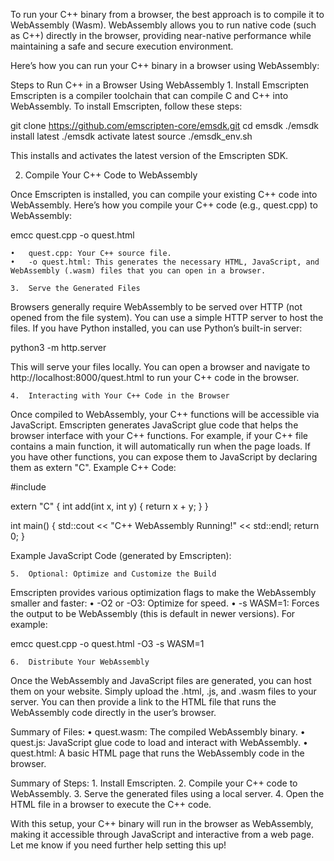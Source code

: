 To run your C++ binary from a browser, the best approach is to compile it to WebAssembly (Wasm). WebAssembly allows you to run native code (such as C++) directly in the browser, providing near-native performance while maintaining a safe and secure execution environment.

Here’s how you can run your C++ binary in a browser using WebAssembly:

Steps to Run C++ in a Browser Using WebAssembly 1. Install Emscripten
Emscripten is a compiler toolchain that can compile C and C++ into WebAssembly.
To install Emscripten, follow these steps:

git clone https://github.com/emscripten-core/emsdk.git
cd emsdk
./emsdk install latest
./emsdk activate latest
source ./emsdk_env.sh

This installs and activates the latest version of the Emscripten SDK.

2. Compile Your C++ Code to WebAssembly

Once Emscripten is installed, you can compile your existing C++ code into WebAssembly.
Here’s how you compile your C++ code (e.g., quest.cpp) to WebAssembly:

emcc quest.cpp -o quest.html

    •	quest.cpp: Your C++ source file.
    •	-o quest.html: This generates the necessary HTML, JavaScript, and WebAssembly (.wasm) files that you can open in a browser.

    3.	Serve the Generated Files

Browsers generally require WebAssembly to be served over HTTP (not opened from the file system). You can use a simple HTTP server to host the files.
If you have Python installed, you can use Python’s built-in server:

python3 -m http.server

This will serve your files locally. You can open a browser and navigate to http://localhost:8000/quest.html to run your C++ code in the browser.

    4.	Interacting with Your C++ Code in the Browser

Once compiled to WebAssembly, your C++ functions will be accessible via JavaScript. Emscripten generates JavaScript glue code that helps the browser interface with your C++ functions.
For example, if your C++ file contains a main function, it will automatically run when the page loads. If you have other functions, you can expose them to JavaScript by declaring them as extern "C".
Example C++ Code:

#include <iostream>

extern "C" {
int add(int x, int y) {
return x + y;
}
}

int main() {
std::cout << "C++ WebAssembly Running!" << std::endl;
return 0;
}

Example JavaScript Code (generated by Emscripten):

<html>
  <body>
    <script>
      // Assuming you have the generated quest.js and quest.wasm files
      var Module = {
        onRuntimeInitialized: function() {
          var result = Module._add(5, 3); // Calls the C++ 'add' function
          console.log("Result from C++: " + result);
        }
      };
    </script>
    <script src="quest.js"></script>
  </body>
</html>

    5.	Optional: Optimize and Customize the Build

Emscripten provides various optimization flags to make the WebAssembly smaller and faster:
• -O2 or -O3: Optimize for speed.
• -s WASM=1: Forces the output to be WebAssembly (this is default in newer versions).
For example:

emcc quest.cpp -o quest.html -O3 -s WASM=1

    6.	Distribute Your WebAssembly

Once the WebAssembly and JavaScript files are generated, you can host them on your website. Simply upload the .html, .js, and .wasm files to your server.
You can then provide a link to the HTML file that runs the WebAssembly code directly in the user’s browser.

Summary of Files:
• quest.wasm: The compiled WebAssembly binary.
• quest.js: JavaScript glue code to load and interact with WebAssembly.
• quest.html: A basic HTML page that runs the WebAssembly code in the browser.

Summary of Steps: 1. Install Emscripten. 2. Compile your C++ code to WebAssembly. 3. Serve the generated files using a local server. 4. Open the HTML file in a browser to execute the C++ code.

With this setup, your C++ binary will run in the browser as WebAssembly, making it accessible through JavaScript and interactive from a web page. Let me know if you need further help setting this up!

